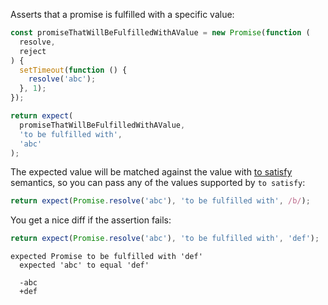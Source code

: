Asserts that a promise is fulfilled with a specific value:

<!-- unexpected-markdown async:true -->

```js
const promiseThatWillBeFulfilledWithAValue = new Promise(function (
  resolve,
  reject
) {
  setTimeout(function () {
    resolve('abc');
  }, 1);
});

return expect(
  promiseThatWillBeFulfilledWithAValue,
  'to be fulfilled with',
  'abc'
);
```

The expected value will be matched against the value with
[to satisfy](../../any/to-satisfy/) semantics, so you can pass any of the
values supported by `to satisfy`:

<!-- unexpected-markdown async:true -->

```js
return expect(Promise.resolve('abc'), 'to be fulfilled with', /b/);
```

You get a nice diff if the assertion fails:

<!-- unexpected-markdown async:true -->

```js
return expect(Promise.resolve('abc'), 'to be fulfilled with', 'def');
```

```output
expected Promise to be fulfilled with 'def'
  expected 'abc' to equal 'def'

  -abc
  +def
```
